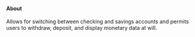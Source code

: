 #### About ####

Allows for switching between checking and savings accounts and permits users to withdraw, deposit, and display monetary data at will.
